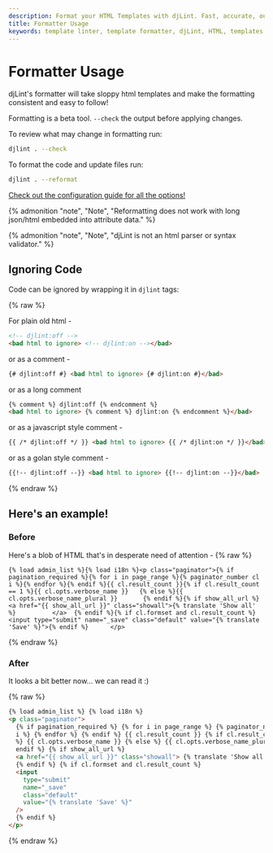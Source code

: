 ```yaml
---
description: Format your HTML Templates with djLint. Fast, accurate, output will make your templates shine.
title: Formatter Usage
keywords: template linter, template formatter, djLint, HTML, templates, formatter, linter, formatter usage
---
```


# Formatter Usage

djLint's formatter will take sloppy html templates and make the formatting consistent and easy to follow!

Formatting is a beta tool. `--check` the output before applying changes.

To review what may change in formatting run:

```bash
djlint . --check
```

To format the code and update files run:

```bash
djlint . --reformat
```

<div class="box notification is-info is-light">
    <span class="icon is-large"><i class="fas fa-2x fa-arrow-circle-right"></i></span><div class="my-auto ml-3 is-inline-block"><a href="/docs/configuration/">Check out the configuration guide for all the options!</a></div>
</div>

{% admonition
   "note",
   "Note",
   "Reformatting does not work with long json/html embedded into attribute data."
%}

{% admonition
   "note",
   "Note",
   "djLint is not an html parser or syntax validator."
%}

## Ignoring Code

Code can be ignored by wrapping it in `djlint` tags:

{% raw %}

For plain old html -

```html
<!-- djlint:off -->
<bad html to ignore> <!-- djlint:on --></bad>
```

or as a comment -

```html
{# djlint:off #} <bad html to ignore> {# djlint:on #}</bad>
```

or as a long comment

```html
{% comment %} djlint:off {% endcomment %}
<bad html to ignore> {% comment %} djlint:on {% endcomment %}</bad>
```

or as a javascript style comment -

```html
{{ /* djlint:off */ }} <bad html to ignore> {{ /* djlint:on */ }}</bad>
```

or as a golan style comment -

```html
{{!-- djlint:off --}} <bad html to ignore> {{!-- djlint:on --}}</bad>
```

{% endraw %}

## Here's an example!

### Before

Here's a blob of HTML that's in desperate need of attention -
{% raw %}

```
{% load admin_list %}{% load i18n %}<p class="paginator">{% if pagination_required %}{% for i in page_range %}{% paginator_number cl i %}{% endfor %}{% endif %}{{ cl.result_count }}{% if cl.result_count == 1 %}{{ cl.opts.verbose_name }}   {% else %}{{ cl.opts.verbose_name_plural }}       {% endif %}{% if show_all_url %} <a href="{{ show_all_url }}" class="showall">{% translate 'Show all' %}          </a>  {% endif %}{% if cl.formset and cl.result_count %}<input type="submit" name="_save" class="default" value="{% translate 'Save' %}">{% endif %}      </p>
```

{% endraw %}

### After

It looks a bit better now... we can read it :)

{% raw %}

```html
{% load admin_list %} {% load i18n %}
<p class="paginator">
  {% if pagination_required %} {% for i in page_range %} {% paginator_number cl
  i %} {% endfor %} {% endif %} {{ cl.result_count }} {% if cl.result_count == 1
  %} {{ cl.opts.verbose_name }} {% else %} {{ cl.opts.verbose_name_plural }} {%
  endif %} {% if show_all_url %}
  <a href="{{ show_all_url }}" class="showall"> {% translate 'Show all' %} </a>
  {% endif %} {% if cl.formset and cl.result_count %}
  <input
    type="submit"
    name="_save"
    class="default"
    value="{% translate 'Save' %}"
  />
  {% endif %}
</p>
```

{% endraw %}
